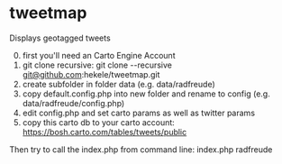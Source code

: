 # tweetmap
Displays geotagged tweets

0. first you'll need an Carto Engine Account
1. git clone recursive: git clone --recursive git@github.com:hekele/tweetmap.git
2. create subfolder in folder data (e.g. data/radfreude)
3. copy default.config.php into new folder and rename to config (e.g. data/radfreude/config.php)
4. edit config.php and set carto params as well as twitter params
5. copy this carto db to your carto account: https://bosh.carto.com/tables/tweets/public

Then try to call the index.php from command line: index.php radfreude
